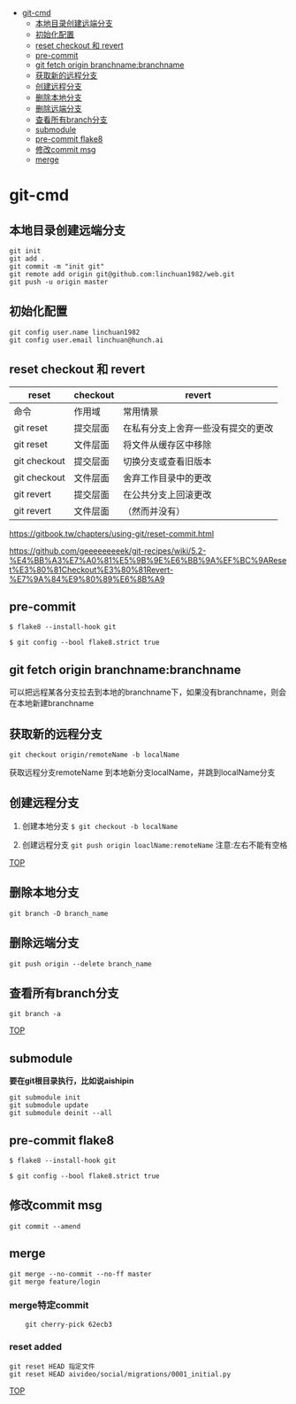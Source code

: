 <!-- toc -->

- [git-cmd](#git-cmd)
  * [本地目录创建远端分支](#%E6%9C%AC%E5%9C%B0%E7%9B%AE%E5%BD%95%E5%88%9B%E5%BB%BA%E8%BF%9C%E7%AB%AF%E5%88%86%E6%94%AF)
  * [初始化配置](#%E5%88%9D%E5%A7%8B%E5%8C%96%E9%85%8D%E7%BD%AE)
  * [reset checkout 和 revert](#reset-checkout-%E5%92%8C-revert)
  * [pre-commit](#pre-commit)
  * [git fetch origin branchname:branchname](#git-fetch-origin-branchnamebranchname)
  * [获取新的远程分支](#%E8%8E%B7%E5%8F%96%E6%96%B0%E7%9A%84%E8%BF%9C%E7%A8%8B%E5%88%86%E6%94%AF)
  * [创建远程分支](#%E5%88%9B%E5%BB%BA%E8%BF%9C%E7%A8%8B%E5%88%86%E6%94%AF)
  * [删除本地分支](#%E5%88%A0%E9%99%A4%E6%9C%AC%E5%9C%B0%E5%88%86%E6%94%AF)
  * [删除远端分支](#%E5%88%A0%E9%99%A4%E8%BF%9C%E7%AB%AF%E5%88%86%E6%94%AF)
  * [查看所有branch分支](#%E6%9F%A5%E7%9C%8B%E6%89%80%E6%9C%89branch%E5%88%86%E6%94%AF)
  * [submodule](#submodule)
  * [pre-commit flake8](#pre-commit-flake8)
  * [修改commit msg](#%E4%BF%AE%E6%94%B9commit-msg)
  * [merge](#merge)

<!-- tocstop -->
# git-cmd
## 本地目录创建远端分支
```
git init
git add .
git commit -m "init git"
git remote add origin git@github.com:linchuan1982/web.git
git push -u origin master
```

## 初始化配置
```
git config user.name linchuan1982   
git config user.email linchuan@hunch.ai  
```

## reset checkout 和 revert
| reset | checkout | revert
|  - |  - |  -
|   命令 | 作用域 | 常用情景
| git reset | 提交层面 | 在私有分支上舍弃一些没有提交的更改
| git reset| 文件层面 | 将文件从缓存区中移除
| git checkout |        提交层面 |      切换分支或查看旧版本
| git checkout |        文件层面 |      舍弃工作目录中的更改
| git revert |  提交层面 |      在公共分支上回滚更改
| git revert |  文件层面 |      （然而并没有）


https://gitbook.tw/chapters/using-git/reset-commit.html

https://github.com/geeeeeeeeek/git-recipes/wiki/5.2-%E4%BB%A3%E7%A0%81%E5%9B%9E%E6%BB%9A%EF%BC%9AReset%E3%80%81Checkout%E3%80%81Revert-%E7%9A%84%E9%80%89%E6%8B%A9



## pre-commit


`$ flake8 --install-hook git`

`$ git config --bool flake8.strict true`


## git fetch origin branchname:branchname

可以把远程某各分支拉去到本地的branchname下，如果没有branchname，则会在本地新建branchname


## 获取新的远程分支
`git checkout origin/remoteName -b localName`

获取远程分支remoteName 到本地新分支localName，并跳到localName分支

## 创建远程分支
1. 创建本地分支
`$ git checkout -b localName`

2. 创建远程分支
`git push origin loaclName:remoteName`
注意:左右不能有空格

[TOP](#git-cmd)

## 删除本地分支  
`git branch -D branch_name`

## 删除远端分支  
`git push origin --delete branch_name`

## 查看所有branch分支
`git branch -a`

[TOP](#git-cmd)

## submodule
**要在git根目录执行，比如说aishipin**

    git submodule init
    git submodule update
    git submodule deinit --all



## pre-commit flake8


`$ flake8 --install-hook git`

`$ git config --bool flake8.strict true`

## 修改commit msg   
`git commit --amend`  

## merge
```
git merge --no-commit --no-ff master
git merge feature/login
```

### merge特定commit
```
    git cherry-pick 62ecb3
```

### reset added
```
git reset HEAD 指定文件
git reset HEAD aivideo/social/migrations/0001_initial.py
```

    
[TOP](#git-cmd)

